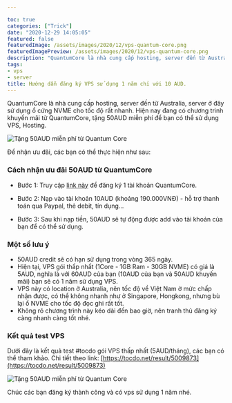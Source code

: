 ```yaml
---

toc: true
categories: ["Trick"]
date: "2020-12-29 14:05:05"
featured: false
featuredImage: /assets/images/2020/12/vps-quantum-core.png
featuredImagePreview: /assets/images/2020/12/vps-quantum-core.png
description: "QuantumCore là nhà cung cấp hosting, server đến từ Australia, server ở đây sử dụng ổ cứng NVME cho tốc độ rất nhanh."
tags:
- vps
- server
title: Hướng dẫn đăng ký VPS sử dụng 1 năm chỉ với 10 AUD.
---
```

QuantumCore là nhà cung cấp hosting, server đến từ Australia, server ở đây sử dụng ổ cứng NVME cho tốc độ rất nhanh. Hiện nay đang có chương trình khuyến mãi từ QuantumCore, tặng 50AUD miễn phí để bạn có thể sử dụng VPS, Hosting.

![Tặng 50AUD miễn phí từ Quantum Core](/assets/images/2020/12/vps-quantum-core.png)

Để nhận ưu đãi, các bạn có thể thực hiện như sau:

### Cách nhận ưu đãi 50AUD từ QuantumCore

* Bước 1: Truy cập [link này](https://quantumcore.com.au/clients/register.php) để đăng ký 1 tài khoản QuantumCore.
  
* Bước 2: Nạp vào tài khoản 10AUD (khoảng 190.000VNĐ) - hỗ trợ thanh toán qua Paypal, thẻ debit, tín dụng...
  
* Bước 3: Sau khi nạp tiền, 50AUD sẽ tự động được add vào tài khoản của bạn để có thể sử dụng.

### Một số lưu ý

* 50AUD credit sẽ có hạn sử dụng trong vòng 365 ngày.
* Hiện tại, VPS gói thấp nhất (1Core - 1GB Ram - 30GB NVME) có giá là 5AUD, nghĩa là với 60AUD của bạn (10AUD của bạn và 50AUD khuyến mãi) bạn sẽ có 1 năm sử dụng VPS.
* VPS này có location ở Australia, nên tốc độ về Việt Nam ở mức chấp nhận được, có thể không nhanh như ở Singapore, Hongkong, nhưng bù lại ổ NVME cho tốc độ đọc ghi rất tốt.
* Không rõ chương trình này kéo dài đến bao giờ, nên tranh thủ đăng ký càng nhanh càng tốt nhé.

### Kết quả test VPS

Dưới đây là kết quả test #tocdo gói VPS thấp nhất (5AUD/tháng), các bạn có thể tham khảo. Chi tiết theo link: [https://tocdo.net/result/5009873](https://tocdo.net/result/5009873)

![Tặng 50AUD miễn phí từ Quantum Core](/assets/images/2020/12/vps-quantum-core-2.png)

Chúc các bạn đăng ký thành công và có vps sử dụng 1 năm nhé.